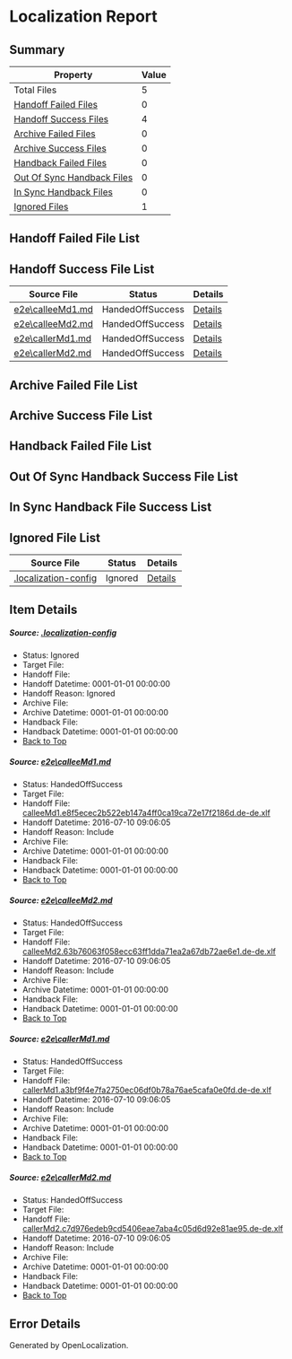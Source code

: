 # <a name='report-top'></a> Localization Report

## Summary
 Property | Value 
 -------- | ----- 
 Total Files | 5
[ Handoff Failed Files ](#handoff-failed-list)| 0
[ Handoff Success Files ](#handoff-success-list)| 4
[ Archive Failed Files ](#archive-failed-list)| 0
[ Archive Success Files ](#archive-success-list)| 0
[ Handback Failed Files ](#handback-failed-list)| 0
[ Out Of Sync Handback Files ](#outofsync-handback-success-list)| 0
[ In Sync Handback Files ](#insync-handback-success-list)| 0
[ Ignored Files ](#ignored-list)| 1

## <a name='handoff-failed-list'></a> Handoff Failed File List

## <a name='handoff-success-list'></a> Handoff Success File List
 Source File | Status | Details 
 ----------- | ------ | ------- 
 [e2e\calleeMd1.md](https://github.com/OpenLocalizationTestOrg/oltest/blob/e8ee7068179d6bb72b81b377f6b09d71a148f29c/e2e/calleeMd1.md) | HandedOffSuccess | [Details](#011a1528bd50a1fe2f119df03ae473d6786346201)
 [e2e\calleeMd2.md](https://github.com/OpenLocalizationTestOrg/oltest/blob/e8ee7068179d6bb72b81b377f6b09d71a148f29c/e2e/calleeMd2.md) | HandedOffSuccess | [Details](#3aaa235f5054cac75bd929412595bd270afd99d32)
 [e2e\callerMd1.md](https://github.com/OpenLocalizationTestOrg/oltest/blob/e8ee7068179d6bb72b81b377f6b09d71a148f29c/e2e/callerMd1.md) | HandedOffSuccess | [Details](#7a207bd724b95446079daa016cf800172cecbf4a3)
 [e2e\callerMd2.md](https://github.com/OpenLocalizationTestOrg/oltest/blob/e8ee7068179d6bb72b81b377f6b09d71a148f29c/e2e/callerMd2.md) | HandedOffSuccess | [Details](#94cfd1a40c44abc85491a268313876080c85fc2d4)

## <a name='archive-failed-list'></a> Archive Failed File List

## <a name='archive-success-list'></a> Archive Success File List

## <a name='handback-failed-list'></a> Handback Failed File List

## <a name='outofsync-handback-success-list'></a> Out Of Sync Handback Success File List

## <a name='insync-handback-success-list'></a> In Sync Handback File Success List

## <a name='ignored-list'></a> Ignored File List
 Source File | Status | Details 
 ----------- | ------ | ------- 
 [.localization-config](https://github.com/OpenLocalizationTestOrg/oltest/blob/e8ee7068179d6bb72b81b377f6b09d71a148f29c/.localization-config) | Ignored | [Details](#3d4f252ac210baf56311d7e97dcc2db10974dbd20)

## Item Details
##### <a name='3d4f252ac210baf56311d7e97dcc2db10974dbd20'></a> Source: [.localization-config](https://github.com/OpenLocalizationTestOrg/oltest/blob/e8ee7068179d6bb72b81b377f6b09d71a148f29c/.localization-config)
* Status: Ignored
* Target File: 
* Handoff File: 
* Handoff Datetime: 0001-01-01 00:00:00
* Handoff Reason: Ignored
* Archive File: 
* Archive Datetime: 0001-01-01 00:00:00
* Handback File: 
* Handback Datetime: 0001-01-01 00:00:00
* [Back to Top](#report-top)

##### <a name='011a1528bd50a1fe2f119df03ae473d6786346201'></a> Source: [e2e\calleeMd1.md](https://github.com/OpenLocalizationTestOrg/oltest/blob/e8ee7068179d6bb72b81b377f6b09d71a148f29c/e2e/calleeMd1.md)
* Status: HandedOffSuccess
* Target File: 
* Handoff File: [calleeMd1.e8f5ecec2b522eb147a4ff0ca19ca72e17f2186d.de-de.xlf](https://github.com/OpenLocalizationTestOrg/olhandoff-e2e/blob/4e4afa216d99913e440ebe23b8283c8cf3938b9f/ol-handoff/OpenLocalizationTestOrg/oltest-dede-fly/ci/ht/calleeMd1.e8f5ecec2b522eb147a4ff0ca19ca72e17f2186d.de-de.xlf)
* Handoff Datetime: 2016-07-10 09:06:05
* Handoff Reason: Include
* Archive File: 
* Archive Datetime: 0001-01-01 00:00:00
* Handback File: 
* Handback Datetime: 0001-01-01 00:00:00
* [Back to Top](#report-top)

##### <a name='3aaa235f5054cac75bd929412595bd270afd99d32'></a> Source: [e2e\calleeMd2.md](https://github.com/OpenLocalizationTestOrg/oltest/blob/e8ee7068179d6bb72b81b377f6b09d71a148f29c/e2e/calleeMd2.md)
* Status: HandedOffSuccess
* Target File: 
* Handoff File: [calleeMd2.63b76063f058ecc63ff1dda71ea2a67db72ae6e1.de-de.xlf](https://github.com/OpenLocalizationTestOrg/olhandoff-e2e/blob/4e4afa216d99913e440ebe23b8283c8cf3938b9f/ol-handoff/OpenLocalizationTestOrg/oltest-dede-fly/ci/ht/calleeMd2.63b76063f058ecc63ff1dda71ea2a67db72ae6e1.de-de.xlf)
* Handoff Datetime: 2016-07-10 09:06:05
* Handoff Reason: Include
* Archive File: 
* Archive Datetime: 0001-01-01 00:00:00
* Handback File: 
* Handback Datetime: 0001-01-01 00:00:00
* [Back to Top](#report-top)

##### <a name='7a207bd724b95446079daa016cf800172cecbf4a3'></a> Source: [e2e\callerMd1.md](https://github.com/OpenLocalizationTestOrg/oltest/blob/e8ee7068179d6bb72b81b377f6b09d71a148f29c/e2e/callerMd1.md)
* Status: HandedOffSuccess
* Target File: 
* Handoff File: [callerMd1.a3bf9f4e7fa2750ec06df0b78a76ae5cafa0e0fd.de-de.xlf](https://github.com/OpenLocalizationTestOrg/olhandoff-e2e/blob/4e4afa216d99913e440ebe23b8283c8cf3938b9f/ol-handoff/OpenLocalizationTestOrg/oltest-dede-fly/ci/ht/callerMd1.a3bf9f4e7fa2750ec06df0b78a76ae5cafa0e0fd.de-de.xlf)
* Handoff Datetime: 2016-07-10 09:06:05
* Handoff Reason: Include
* Archive File: 
* Archive Datetime: 0001-01-01 00:00:00
* Handback File: 
* Handback Datetime: 0001-01-01 00:00:00
* [Back to Top](#report-top)

##### <a name='94cfd1a40c44abc85491a268313876080c85fc2d4'></a> Source: [e2e\callerMd2.md](https://github.com/OpenLocalizationTestOrg/oltest/blob/e8ee7068179d6bb72b81b377f6b09d71a148f29c/e2e/callerMd2.md)
* Status: HandedOffSuccess
* Target File: 
* Handoff File: [callerMd2.c7d976edeb9cd5406eae7aba4c05d6d92e81ae95.de-de.xlf](https://github.com/OpenLocalizationTestOrg/olhandoff-e2e/blob/4e4afa216d99913e440ebe23b8283c8cf3938b9f/ol-handoff/OpenLocalizationTestOrg/oltest-dede-fly/ci/ht/callerMd2.c7d976edeb9cd5406eae7aba4c05d6d92e81ae95.de-de.xlf)
* Handoff Datetime: 2016-07-10 09:06:05
* Handoff Reason: Include
* Archive File: 
* Archive Datetime: 0001-01-01 00:00:00
* Handback File: 
* Handback Datetime: 0001-01-01 00:00:00
* [Back to Top](#report-top)


## Error Details

Generated by OpenLocalization.

